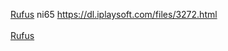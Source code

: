 [Rufus](https://pan.baidu.com/s/1U9AheiTb1Vru0_0Cw06OtA)
ni65  https://dl.iplaysoft.com/files/3272.html<br/>
<br/>
[Rufus](http://cppcheck.sourceforge.net/)<br/>
